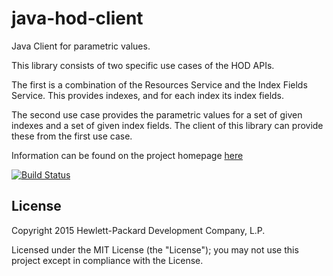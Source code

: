 # java-hod-client

Java Client for parametric values.

This library consists of two specific use cases of the HOD APIs.

The first is a combination of the Resources Service and the Index Fields Service. This provides indexes,
and for each index its index fields.

The second use case provides the parametric values for a set of given indexes and a set of given index fields.
The client of this library can provide these from the first use case.

Information can be found on the project homepage [here](http://hpautonomy.github.io/java-parametric-databases)

[![Build Status](https://travis-ci.org/hpautonomy/java-parametric-databases.svg?branch=master)](https://travis-ci.org/hpautonomy/java-parametric-databases)

## License
Copyright 2015 Hewlett-Packard Development Company, L.P.

Licensed under the MIT License (the "License"); you may not use this project except in compliance with the License.
